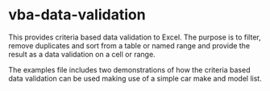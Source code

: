 # vba-data-validation

This provides criteria based data validation to Excel. The purpose is to filter, remove duplicates and sort from a table or named range and provide the result as a data validation on a cell or range.

The examples file includes two demonstrations of how the criteria based data validation can be used making use of a simple car make and model list.

